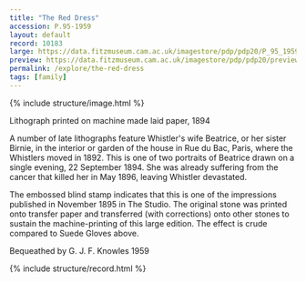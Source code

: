 ```yaml
---
title: "The Red Dress"
accession: P.95-1959
layout: default
record: 10183
large: https://data.fitzmuseum.cam.ac.uk/imagestore/pdp/pdp20/P_95_1959.jpg
preview: https://data.fitzmuseum.cam.ac.uk/imagestore/pdp/pdp20/preview_P_95_1959.jpg
permalink: /explore/the-red-dress
tags: [family]
---
```

{% include structure/image.html %}

Lithograph printed on machine made laid paper, 1894

A number of late lithographs feature Whistler's wife Beatrice, or her sister Birnie, in the interior or garden of the house in Rue du Bac, Paris, where the Whistlers moved in 1892. This is one of two portraits of Beatrice drawn on a single evening, 22 September 1894. She was already suffering from the cancer that killed her in May 1896, leaving Whistler devastated.

The embossed blind stamp indicates that this is one of the impressions published in November 1895 in The Studio. The original stone was printed onto transfer paper and transferred (with corrections) onto other stones to sustain the machine-printing of this large edition. The effect is crude compared to Suede Gloves above.

Bequeathed by G. J. F. Knowles 1959

{% include structure/record.html %}

